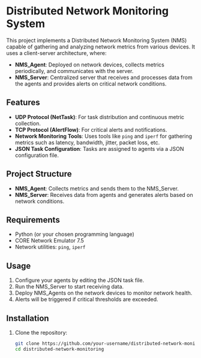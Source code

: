# Distributed Network Monitoring System

This project implements a Distributed Network Monitoring System (NMS) capable of gathering and analyzing network metrics from various devices. It uses a client-server architecture, where:

- **NMS_Agent**: Deployed on network devices, collects metrics periodically, and communicates with the server.
- **NMS_Server**: Centralized server that receives and processes data from the agents and provides alerts on critical network conditions.

## Features
- **UDP Protocol (NetTask)**: For task distribution and continuous metric collection.
- **TCP Protocol (AlertFlow)**: For critical alerts and notifications.
- **Network Monitoring Tools**: Uses tools like `ping` and `iperf` for gathering metrics such as latency, bandwidth, jitter, packet loss, etc.
- **JSON Task Configuration**: Tasks are assigned to agents via a JSON configuration file.

## Project Structure
- **NMS_Agent**: Collects metrics and sends them to the NMS_Server.
- **NMS_Server**: Receives data from agents and generates alerts based on network conditions.

## Requirements
- Python (or your chosen programming language)
- CORE Network Emulator 7.5
- Network utilities: `ping`, `iperf`

## Usage
1. Configure your agents by editing the JSON task file.
2. Run the NMS_Server to start receiving data.
3. Deploy NMS_Agents on the network devices to monitor network health.
4. Alerts will be triggered if critical thresholds are exceeded.

## Installation
1. Clone the repository:
   ```bash
   git clone https://github.com/your-username/distributed-network-monitoring.git
   cd distributed-network-monitoring

